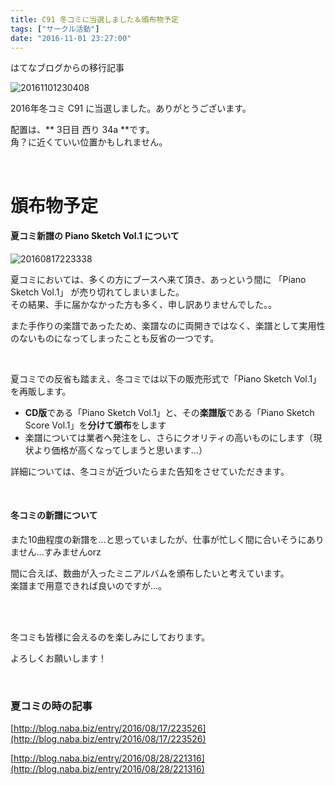 ```yaml
---
title: C91 冬コミに当選しました＆頒布物予定
tags: ["サークル活動"]
date: "2016-11-01 23:27:00"
---
```


<div class="alert info">
はてなブログからの移行記事
</div>

![20161101230408](20161101230408.png)

2016年冬コミ C91 に当選しました。ありがとうございます。

配置は、** 3日目 西り 34a **です。  
角？に近くていい位置かもしれません。

<br>

<!-- more -->

# 頒布物予定

#### 夏コミ新譜の Piano Sketch Vol.1 について

![20160817223338](20160817223338.png)

夏コミにおいては、多くの方にブースへ来て頂き、あっという間に 「Piano Sketch Vol.1」 が売り切れてしまいました。  
その結果、手に届かなかった方も多く、申し訳ありませんでした。。

また手作りの楽譜であったため、楽譜なのに両開きではなく、楽譜として実用性のないものになってしまったことも反省の一つです。

<br>

夏コミでの反省も踏まえ、冬コミでは以下の販売形式で「Piano Sketch Vol.1」を再販します。

* **CD版**である「Piano Sketch Vol.1」と、その**楽譜版**である「Piano Sketch Score Vol.1」を**分けて頒布**をします
* 楽譜については業者へ発注をし、さらにクオリティの高いものにします（現状より価格が高くなってしまうと思います…）

詳細については、冬コミが近づいたらまた告知をさせていただきます。

<br>

#### 冬コミの新譜について

また10曲程度の新譜を…と思っていましたが、仕事が忙しく間に合いそうにありません…すみませんorz

間に合えば、数曲が入ったミニアルバムを頒布したいと考えています。  
楽譜まで用意できれば良いのですが…。

<br><br>

冬コミも皆様に会えるのを楽しみにしております。

よろしくお願いします！

<br>

### 夏コミの時の記事

[http://blog.naba.biz/entry/2016/08/17/223526](http://blog.naba.biz/entry/2016/08/17/223526)

[http://blog.naba.biz/entry/2016/08/28/221316](http://blog.naba.biz/entry/2016/08/28/221316)

